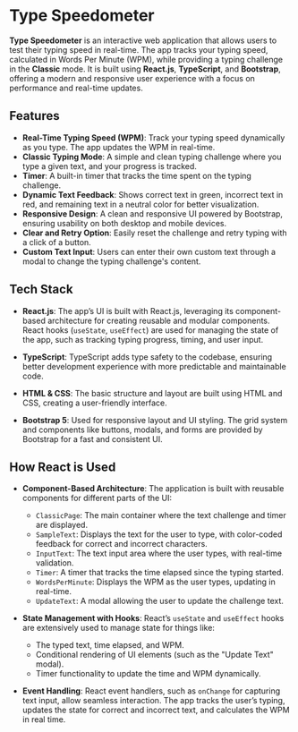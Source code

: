 # Type Speedometer

**Type Speedometer** is an interactive web application that allows users to test their typing speed in real-time. The app tracks your typing speed, calculated in Words Per Minute (WPM), while providing a typing challenge in the **Classic** mode. It is built using **React.js**, **TypeScript**, and **Bootstrap**, offering a modern and responsive user experience with a focus on performance and real-time updates.

## Features

- **Real-Time Typing Speed (WPM)**: Track your typing speed dynamically as you type. The app updates the WPM in real-time.
- **Classic Typing Mode**: A simple and clean typing challenge where you type a given text, and your progress is tracked.
- **Timer**: A built-in timer that tracks the time spent on the typing challenge.
- **Dynamic Text Feedback**: Shows correct text in green, incorrect text in red, and remaining text in a neutral color for better visualization.
- **Responsive Design**: A clean and responsive UI powered by Bootstrap, ensuring usability on both desktop and mobile devices.
- **Clear and Retry Option**: Easily reset the challenge and retry typing with a click of a button.
- **Custom Text Input**: Users can enter their own custom text through a modal to change the typing challenge's content.

## Tech Stack

- **React.js**: The app’s UI is built with React.js, leveraging its component-based architecture for creating reusable and modular components. React hooks (`useState`, `useEffect`) are used for managing the state of the app, such as tracking typing progress, timing, and user input.
  
- **TypeScript**: TypeScript adds type safety to the codebase, ensuring better development experience with more predictable and maintainable code.

- **HTML & CSS**: The basic structure and layout are built using HTML and CSS, creating a user-friendly interface.

- **Bootstrap 5**: Used for responsive layout and UI styling. The grid system and components like buttons, modals, and forms are provided by Bootstrap for a fast and consistent UI.

## How React is Used

- **Component-Based Architecture**: The application is built with reusable components for different parts of the UI:
  - `ClassicPage`: The main container where the text challenge and timer are displayed.
  - `SampleText`: Displays the text for the user to type, with color-coded feedback for correct and incorrect characters.
  - `InputText`: The text input area where the user types, with real-time validation.
  - `Timer`: A timer that tracks the time elapsed since the typing started.
  - `WordsPerMinute`: Displays the WPM as the user types, updating in real-time.
  - `UpdateText`: A modal allowing the user to update the challenge text.

- **State Management with Hooks**: React’s `useState` and `useEffect` hooks are extensively used to manage state for things like:
  - The typed text, time elapsed, and WPM.
  - Conditional rendering of UI elements (such as the "Update Text" modal).
  - Timer functionality to update the time and WPM dynamically.

- **Event Handling**: React event handlers, such as `onChange` for capturing text input, allow seamless interaction. The app tracks the user’s typing, updates the state for correct and incorrect text, and calculates the WPM in real time.
